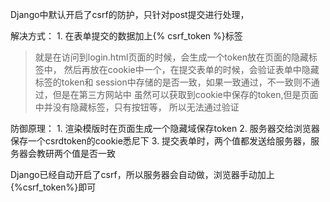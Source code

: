 Django中默认开启了csrf的防护，只针对post提交进行处理，

解决方式：
    1. 在表单提交的数据加上{% csrf_token %}标签
    
> 就是在访问到login.html页面的时候，会生成一个token放在页面的隐藏标签中，
>然后再放在cookie中一个，在提交表单的时候，会验证表单中隐藏标签的token和
>session中存储的是否一致，如果一致通过，不一致则不通过，但是在第三方网站中
>虽然可以获取到cookie中保存的token,但是页面中并没有隐藏标签，只有按钮等，
>所以无法通过验证


防御原理：
    1. 渲染模版时在页面生成一个隐藏域保存token
    2. 服务器交给浏览器保存一个csrdtoken的cookie悉尼下
    3. 提交表单时，两个值都发送给服务器，服务器会教研两个值是否一致
    
Django已经自动开启了csrf，所以服务器会自动做，浏览器手动加上{%csrf_token%}即可